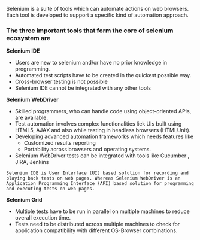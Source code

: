 Selenium is a suite of tools which can automate actions on web browsers. Each tool is developed to support a specific kind of automation approach.

### The three important tools that form the core of selenium ecosystem are

**Selenium IDE**
-   Users are new to selenium and/or have no prior knowledge in programming.
-   Automated test scripts have to be created in the quickest possible way.
-   Cross-browser testing is not possible
- Selenium IDE cannot be integrated with any other tools

**Selenium WebDriver**
-   Skilled programmers, who can handle code using object-oriented APIs, are available.
-   Test automation involves complex functionalities liek UIs built using HTML5, AJAX and also while testing in headless browsers (HTMLUnit).
-   Developing advanced automation frameworks which needs features like
    -   Customized results reporting
    -   Portability across browsers and operating systems.
- Selenium WebDriver tests can be integrated with tools like Cucumber , JIRA, Jenkins

```ad-info
Selenium IDE is User Interface (UI) based solution for recording and playing back tests on web pages. Whereas Selenium WebDriver is an Application Programming Interface (API) based solution for programming and executing tests on web pages.
```


**Selenium Grid**
-   Multiple tests have to be run in parallel on multiple machines to reduce overall execution time.
-   Tests need to be distributed across multiple machines to check for application compatibility with different OS-Browser combinations.

